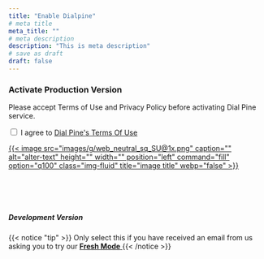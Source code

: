```yaml
---
title: "Enable Dialpine"
# meta title
meta_title: ""
# meta description
description: "This is meta description"
# save as draft
draft: false
---
```


### Activate Production Version

Please accept Terms of Use and Privacy Policy before activating Dial Pine service.

<input type="checkbox" class="task-list-item"> I agree to [Dial Pine's Terms Of Use](/tos "Dial Pine's Terms Of Use")



<!-- <a href="https://accounts.google.com/o/oauth2/v2/auth?access_type=offline&scope=https%3A%2F%2Fwww.googleapis.com%2Fauth%2Fuserinfo.email%20https%3A%2F%2Fwww.googleapis.com%2Fauth%2Fuserinfo.profile%20https%3A%2F%2Fwww.googleapis.com%2Fauth%2Fcontacts%20https%3A%2F%2Fwww.googleapis.com%2Fauth%2Fcalendar&response_type=code&client_id=791779533011-soqa9gdjtvt7l2kb7vuv1pnfvt8uan9t.apps.googleusercontent.com&redirect_uri=https%3A%2F%2Fzgbrf7ox4e.execute-api.us-west-2.amazonaws.com%2Fprod%2Flam-bk-googlework-api%2Fgredr">
{{< image src="images/g/web_neutral_sq_SU@1x.png" caption="" alt="alter-text" height="" width="" position="left" command="fill" option="q100" class="img-fluid" title="image title"  webp="false" >}}
</a> -->

<a href="https://accounts.google.com/o/oauth2/v2/auth?client_id=791779533011-soqa9gdjtvt7l2kb7vuv1pnfvt8uan9t.apps.googleusercontent.com&access_type=offline&scope=https%3A%2F%2Fwww.googleapis.com%2Fauth%2Fuserinfo.email%20https%3A%2F%2Fwww.googleapis.com%2Fauth%2Fuserinfo.profile%20https%3A%2F%2Fwww.googleapis.com%2Fauth%2Fcontacts%20https%3A%2F%2Fwww.googleapis.com%2Fauth%2Fcalendar&response_type=code&redirect_uri=https%3A%2F%2Fwww.dialpine.com%2Fgredr">
{{< image src="images/g/web_neutral_sq_SU@1x.png" caption="" alt="alter-text" height="" width="" position="left" command="fill" option="q100" class="img-fluid" title="image title"  webp="false" >}}
</a>

<!-- {{< button label="Activate Production Mode" link="https://zgbrf7ox4e.execute-api.us-west-2.amazonaws.com/prod/lam-bk-googlework-api/init" style="solid" >}} -->

</br></br></br>

##### Development Version
{{< notice "tip" >}}
Only select this if you have received an email from us asking you to try our <a href="https://f1vawp0e5b.execute-api.us-west-2.amazonaws.com/develop/lam-bk-googlework-api/init"> **Fresh Mode** </a>
{{< /notice >}}


<!-- {{< button label="Activate Fresh Mode" link="https://f1vawp0e5b.execute-api.us-west-2.amazonaws.com/develop/lam-bk-googlework-api/init" style="solid" >}} -->



